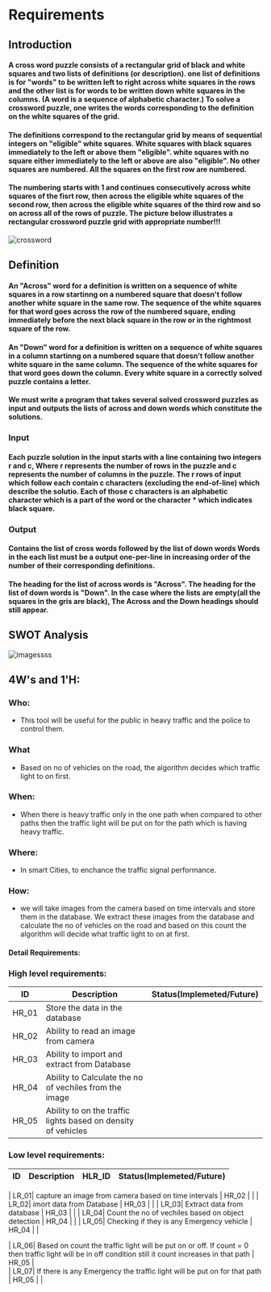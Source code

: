 # Requirements
## Introduction
   ####  A cross word puzzle consists of a rectangular grid of black and white squares and two lists of definitions (or description). one list of definitions is for "words" to be written left to right across white squares in the rows and the other list is for words to be written down white squares in the columns. (A word is a sequence of alphabetic character.) To solve a crossword puzzle, one writes the words corresponding to the definition on the white squares of the grid.
     
  ####  The definitions correspond to the rectangular grid by means of sequential integers on "eligible" white squares. White squares with black squares immediately to the left or above them "eligible". white squares with no square either immediately to the left or above are also "eligible". No other squares are numbered. All the squares on the first row are numbered.
     
 ####   The numbering starts with 1 and continues consecutively across white squares of the fisrt row, then across the eligible white squares of the second row, then across the eligible white squares of the third row and so on across all of the rows of puzzle. The picture below illustrates a rectangular crossword puzzle grid with appropriate number!!!                            
 
 
 ![crossword](https://user-images.githubusercontent.com/39005873/114999951-ef8efe00-9ebf-11eb-875d-45d3db56a7ca.png)


## Definition
   #### An "Across" word for a definition is written on a sequence of white squares in  a row startinng on a numbered square that doesn't follow another white square in the same row. The sequence of the white squares for that word goes across the row of the numbered square, ending immediately before the next black square in the row or in the rightmost square of the row.
   
   #### An "Down" word for a definition is written on a sequence of white squares in  a column startinng on a numbered square that doesn't follow another white square in the same column. The sequence of the white squares for that word goes down the column. Every white square in a correctly solved puzzle contains a letter.
   
   #### We must write a program that takes several solved crossword puzzles as input and outputs the lists of across and down words which constitute the solutions. 
   
### Input

   #### Each puzzle solution in the input starts with a line containing two integers r and c, Where r represents the number of rows in the puzzle and c represents the number of columns in the puzzle. The r rows of input which follow each contain c characters (excluding the end-of-line) which describe the solutio. Each of those c characters is an alphabetic  character which is a part of the word or the character * which indicates black square.
   
### Output

   #### Contains the list of cross words followed by the list of down words  Words in the each list must be a output one-per-line in increasing order of the number of their corresponding definitions.
   #### The heading for the list of across words is "Across". The heading for the list of down words is "Down". In the case where the lists are empty(all the squares in the gris are black), The Across and the Down headings should still appear. 

## SWOT Analysis 
![imagessss](https://user-images.githubusercontent.com/39005873/115014291-c37b7900-9ecf-11eb-9583-bdd2b7d80492.png)

## 4W's and 1'H:

### Who: 
   - This tool will be useful for the public in heavy traffic and the police to control them.
### What
   - Based on no of vehicles on the road, the algorithm decides which traffic light to on first.
### When:
   - When there is heavy traffic only in the one path when compared to other paths then the traffic light will be put on for the path which is having heavy traffic.
### Where:
   - In smart Cities, to enchance the traffic signal performance.
### How:
   - we will take images from the camera based on time intervals and store them in the database. We extract these images from the database and calculate the no of vehicles on the road and based on this count the algorithm will decide what traffic light to on at first.
#### Detail Requirements:
### High level requirements:
   | ID | Description | Status(Implemeted/Future) |
   | -- | ----------- |       -----              |
   | HR_01| Store the data in the database |      |
   | HR_02| Ability to read an image from camera |      |
   | HR_03| Ability to import and extract from Database |      |
   | HR_04| Ability to Calculate the no of vechiles from the image |      |
   | HR_05| Ability to on the traffic lights based on density of vehicles |      |
   
   
### Low level requirements: 
   | ID | Description | HLR_ID | Status(Implemeted/Future) |
   | -- | ----------- | ------ |           -----           |
   
   | LR_01| capture an image from camera based on time intervals | HR_02 |        |
   | LR_02| imort data from Database | HR_03 |        |
   | LR_03| Extract data from database | HR_03 |      |
   | LR_04| Count the no of vechiles based on object detection | HR_04 |       |
   | LR_05| Checking if they is any Emergency vehicle | HR_04 |       |
   
   | LR_06| Based on count the traffic light will be put on or off. If count = 0 then traffic light will be in off condition still it count increases in that path | HR_05 |       
   | LR_07| If there is any Emergency the traffic light will be put on for that path | HR_05 |        |
   
   
   
   


